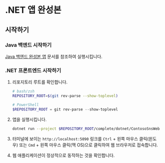 # .NET 앱 완성본

## 시작하기

### Java 백엔드 시작하기

[Java 백엔드 완성본 앱](../complete/java/) 문서를 참조하여 실행시킵니다.

### .NET 프론트엔드 시작하기

1. 리포지토리 루트를 확인합니다.

    ```bash
    # bash/zsh
    REPOSITORY_ROOT=$(git rev-parse --show-toplevel)
    ```

    ```powershell
    # PowerShell
    $REPOSITORY_ROOT = git rev-parse --show-toplevel
    ```

1. 앱을 실행시킵니다.

    ```bash
    dotnet run --project $REPOSITORY_ROOT/complete/dotnet/ContosoSnsWebApp/ContosoSnsWebApp.csproj
    ```

1. 터미널에 보이는 `http://localhost:5090` 링크를 `Ctrl` + 왼쪽 마우스 클릭(윈도우) 또는 `Cmd` + 왼쪽 마우스 클릭(맥 OS)으로 클릭하여 웹 브라우저로 접속합니다.

1. 웹 애플리케이션이 정상적으로 동작하는 것을 확인합니다.
